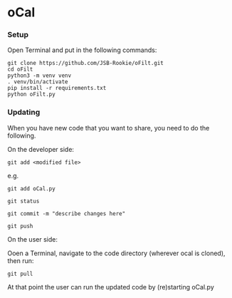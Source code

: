 # oCal

### Setup

Open Terminal and put in the following commands:

	git clone https://github.com/JSB-Rookie/oFilt.git
	cd oFilt
	python3 -m venv venv
	. venv/bin/activate
	pip install -r requirements.txt
	python oFilt.py


### Updating

When you have new code that you want to share, you need to do the following.

On the developer side:

	git add <modified file>

e.g.

	git add oCal.py

	git status

	git commit -m "describe changes here"

	git push

On the user side:

Ooen a Terminal, navigate to the code directory (wherever ocal is cloned), then run:

	git pull

At that point the user can run the updated code by (re)starting oCal.py

